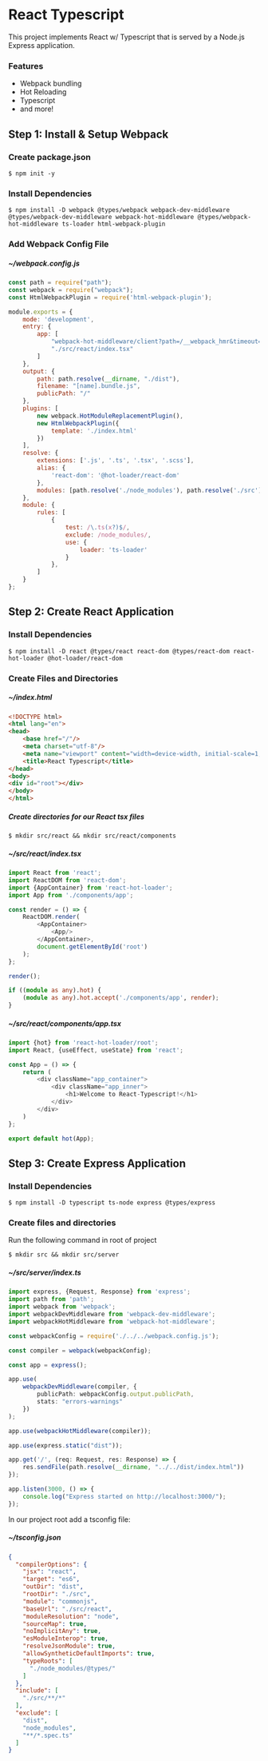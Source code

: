 # React Typescript
This project implements React w/ Typescript that is served by a Node.js Express application.

### Features
* Webpack bundling
* Hot Reloading
* Typescript
* and more!

## Step 1: Install & Setup Webpack

### Create package.json
```
$ npm init -y
```

### Install Dependencies
```shell script
$ npm install -D webpack @types/webpack webpack-dev-middleware @types/webpack-dev-middleware webpack-hot-middleware @types/webpack-hot-middleware ts-loader html-webpack-plugin
```

### Add Webpack Config File
##### ~/webpack.config.js
```javascript
const path = require("path");
const webpack = require("webpack");
const HtmlWebpackPlugin = require('html-webpack-plugin');

module.exports = {
    mode: 'development',
    entry: {
        app: [
            "webpack-hot-middleware/client?path=/__webpack_hmr&timeout=20000",
            "./src/react/index.tsx"
        ]
    },
    output: {
        path: path.resolve(__dirname, "./dist"),
        filename: "[name].bundle.js",
        publicPath: "/"
    },
    plugins: [
        new webpack.HotModuleReplacementPlugin(),
        new HtmlWebpackPlugin({
            template: './index.html'
        })
    ],
    resolve: {
        extensions: ['.js', '.ts', '.tsx', '.scss'],
        alias: {
            'react-dom': '@hot-loader/react-dom'
        },
        modules: [path.resolve('./node_modules'), path.resolve('./src')]
    },
    module: {
        rules: [
            {
                test: /\.ts(x?)$/,
                exclude: /node_modules/,
                use: {
                    loader: 'ts-loader'
                }
            },
        ]
    }
};
```

## Step 2: Create React Application

### Install Dependencies
```shell script
$ npm install -D react @types/react react-dom @types/react-dom react-hot-loader @hot-loader/react-dom
```

### Create Files and Directories

##### ~/index.html
```html
<!DOCTYPE html>
<html lang="en">
<head>
    <base href="/"/>
    <meta charset="utf-8"/>
    <meta name="viewport" content="width=device-width, initial-scale=1, shrink-to-fit=no"/>
    <title>React Typescript</title>
</head>
<body>
<div id="root"></div>
</body>
</html>

```

##### Create directories for our React tsx files
```shell script
$ mkdir src/react && mkdir src/react/components
```

##### ~/src/react/index.tsx
```typescript jsx
import React from 'react';
import ReactDOM from 'react-dom';
import {AppContainer} from 'react-hot-loader';
import App from './components/app';

const render = () => {
    ReactDOM.render(
        <AppContainer>
            <App/>
        </AppContainer>,
        document.getElementById('root')
    );
};

render();

if ((module as any).hot) {
    (module as any).hot.accept('./components/app', render);
}
```

##### ~/src/react/components/app.tsx
```typescript jsx
import {hot} from 'react-hot-loader/root';
import React, {useEffect, useState} from 'react';

const App = () => {
    return (
        <div className="app_container">
            <div className="app_inner">
                <h1>Welcome to React-Typescript!</h1>
            </div>
        </div>
    )
};

export default hot(App);
```

## Step 3: Create Express Application

### Install Dependencies
```shell script
$ npm install -D typescript ts-node express @types/express
```

### Create files and directories
Run the following command in root of project
```shell script
$ mkdir src && mkdir src/server
```

##### ~/src/server/index.ts
```typescript
import express, {Request, Response} from 'express';
import path from 'path';
import webpack from 'webpack';
import webpackDevMiddleware from 'webpack-dev-middleware';
import webpackHotMiddleware from 'webpack-hot-middleware';

const webpackConfig = require('./../../webpack.config.js');

const compiler = webpack(webpackConfig);

const app = express();

app.use(
    webpackDevMiddleware(compiler, {
        publicPath: webpackConfig.output.publicPath,
        stats: "errors-warnings"
    })
);

app.use(webpackHotMiddleware(compiler));

app.use(express.static("dist"));

app.get('/', (req: Request, res: Response) => {
    res.sendFile(path.resolve(__dirname, "../../dist/index.html"))
});

app.listen(3000, () => {
    console.log("Express started on http://localhost:3000/");
});
```

In our project root add a tsconfig file:

##### ~/tsconfig.json
```json
{
  "compilerOptions": {
    "jsx": "react",
    "target": "es6",
    "outDir": "dist",
    "rootDir": "./src",
    "module": "commonjs",
    "baseUrl": "./src/react",
    "moduleResolution": "node",
    "sourceMap": true,
    "noImplicitAny": true,
    "esModuleInterop": true,
    "resolveJsonModule": true,
    "allowSyntheticDefaultImports": true,
    "typeRoots": [
      "./node_modules/@types/"
    ]
  },
  "include": [
    "./src/**/*"
  ],
  "exclude": [
    "dist",
    "node_modules",
    "**/*.spec.ts"
  ]
}
```